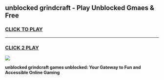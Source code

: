 
## unblocked grindcraft - Play Unblocked Gmaes & Free
<h3>
<a href="https://news.freeplayer.one?title=unblocked_grindcraft&ref=16F">CLICK TO PLAY</a></h3>
<hr>

<h3>
<a href="https://news.freeplayer.one?title=unblocked_grindcraft&ref=16F">CLICK 2 PLAY</a>
  
</h3>

<a href="https://news.freeplayer.one?title=unblocked_grindcraft&ref=16F/"><img src="https://clearcache.store/games.png"></a>


**unblocked grindcraft games unblocked: Your Gateway to Fun and Accessible Online Gaming**
